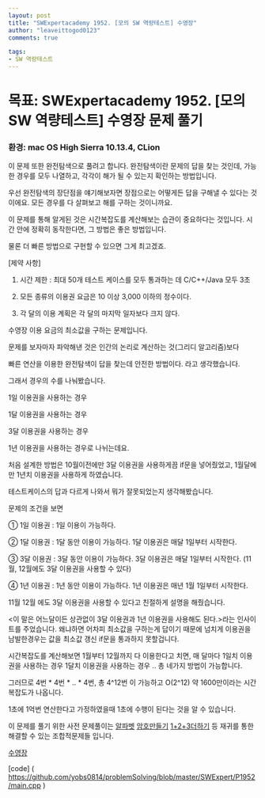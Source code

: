 ```yaml
---
layout: post
title: "SWExpertacademy 1952. [모의 SW 역량테스트] 수영장"
author: "leaveittogod0123"
comments: true

tags:
- SW 역량테스트
---
```


# 목표: SWExpertacademy 1952. [모의 SW 역량테스트] 수영장 문제 풀기
### 환경: mac OS High Sierra 10.13.4, CLion

이 문제 또한 완전탐색으로 풀려고 합니다.
완전탐색이란 문제의 답을 찾는 것인데, 가능한 경우를 모두 나열하고, 각각이 해가 될 수 있는지 확인하는 방법입니다.

우선 완전탐색의 장단점을 얘기해보자면
장점으로는 어떻게든 답을 구해낼 수 있다는 것이에요. 모든 경우를 다 살펴보고 해를 구하는 것이니까요.

이 문제를 통해 알게된 것은 시간복잡도를 계산해보는 습관이 중요하다는 것입니다. 시간 안에 정확히 동작한다면, 그 방법은 좋은 방법입니다.

물론 더 빠른 방법으로 구현할 수 있으면 그게 최고겠죠.



[제약 사항]

1. 시간 제한 : 최대 50개 테스트 케이스를 모두 통과하는 데 C/C++/Java 모두 3초

2. 모든 종류의 이용권 요금은 10 이상 3,000 이하의 정수이다.

3. 각 달의 이용 계획은 각 달의 마지막 일자보다 크지 않다.

수영장 이용 요금의 최소값을 구하는 문제입니다.

문제를 보자마자 파악해낸 것은 인간의 논리로 계산하는 것(그리디 알고리즘)보다

빠른 연산을 이용한 완전탐색이 답을 찾는데 안전한 방법이다. 라고 생각했습니다.

그래서 경우의 수를 나눠봤습니다. 

1일 이용권을 사용하는 경우

1달 이용권을 사용하는 경우

3달 이용권을 사용하는 경우

1년 이용권을 사용하는 경우로 나뉘는데요.

처음 설계한 방법은 10월이전에만 3달 이용권을 사용하게끔 if문을 넣어줬었고, 1월달에만 1년치 이용권을 사용하게 하였습니다.

테스트케이스의 답과 다르게 나와서 뭐가 잘못되었는지 생각해봤습니다.

문제의 조건을 보면

   ① 1일 이용권 : 1일 이용이 가능하다.

   ② 1달 이용권 : 1달 동안 이용이 가능하다. 1달 이용권은 매달 1일부터 시작한다.

   ③ 3달 이용권 : 3달 동안 이용이 가능하다. 3달 이용권은 매달 1일부터 시작한다.
       (11월, 12월에도 3달 이용권을 사용할 수 있다)

   ④ 1년 이용권 : 1년 동안 이용이 가능하다. 1년 이용권은 매년 1월 1일부터 시작한다.

   11월 12월 에도 3달 이용권을 사용할 수 있다고 친절하게 설명을 해줬습니다.


<이 말은 어느달이든 상관없이 3달 이용권과 1년 이용권을 사용해도 된다.>라는 인사이트를 주었습니다.
왜냐하면 어차피 최소값을 구하는게 답이기 때문에 넘치게 이용권을 남발한경우는 값을 최소값 갱신 if문을 통과하지 못할겁니다.

시간복잡도를 계산해보면 1월부터 12월까지 다 이용한다고 치면, 매 달마다
1일치 이용권을 사용하는 경우
1달치 이용권을 사용하는 경우
..
총 네가지 방법이 가능합니다.

그러므로 4번 * 4번 * .. * 4번, 총 4^12번 이 가능하고
O(2^12) 약 1600만이라는 시간복잡도가 나옵니다.

1초에 1억번 연산한다고 가정하였을때 1초에 수행이 된다는 것을 알 수 있습니다.

이 문제를 풀기 위한 사전 문제풀이는 
[알파벳](https://www.acmicpc.net/problem/1987)
[암호만들기](https://www.acmicpc.net/problem/1759)
[1+2+3더하기](https://www.acmicpc.net/problem/9095)
등 재귀를 통한 해결할 수 있는 조합적문제들 입니다.
 

[수영장](https://www.swexpertacademy.com/main/solvingProblem/solvingProblem.do)

[code]
( https://github.com/yobs0814/problemSolving/blob/master/SWExpert/P1952/main.cpp )